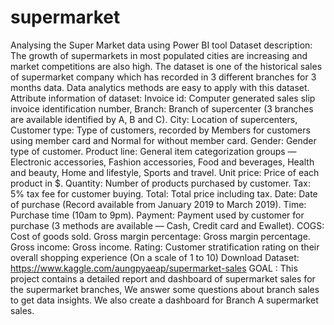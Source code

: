 # supermarket
Analysing the Super Market data using Power BI tool
Dataset description: The growth of supermarkets in most populated cities are increasing and market competitions are also high. The dataset is one of the historical sales of supermarket company which has recorded in 3 different branches for 3 months data. Data analytics methods are easy to apply with this dataset.
Attribute information of dataset: Invoice id: Computer generated sales slip invoice identification number, Branch: Branch of supercenter (3 branches are available identified by A, B and C). City: Location of supercenters, Customer type: Type of customers, recorded by Members for customers using member card and Normal for without member card. Gender: Gender type of customer. Product line: General item categorization groups — Electronic accessories, Fashion accessories, Food and beverages, Health and beauty, Home and lifestyle, Sports and travel. Unit price: Price of each product in $. Quantity: Number of products purchased by customer. Tax: 5% tax fee for customer buying. Total: Total price including tax. Date: Date of purchase (Record available from January 2019 to March 2019). Time: Purchase time (10am to 9pm). Payment: Payment used by customer for purchase (3 methods are available — Cash, Credit card and Ewallet). COGS: Cost of goods sold. Gross margin percentage: Gross margin percentage. Gross income: Gross income. Rating: Customer stratification rating on their overall shopping experience (On a scale of 1 to 10)
Download Dataset: https://www.kaggle.com/aungpyaeap/supermarket-sales
GOAL : This project contains a detailed report and dashboard of supermarket sales for the supermarket branches, We answer some questions about branch sales to get data insights. We also create a dashboard for Branch A supermarket sales.
